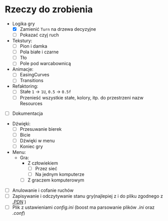 # Rzeczy do zrobienia
* Logika gry
  - [x] Zamienić <code>Turn</code> na drzewa decyzyjne
  - [ ] Pokazać czyj ruch
* Tekstury:
  - [ ] Pion i damka
  - [ ] Pola białe i czarne
  - [ ] Tło
  - [ ] Pole pod warcabownicą
* Animacje:
  - [ ] EasingCurves
  - [ ] Transitions
* Refaktoring:
   - [ ] Stałe <code>1</code> -> <code>1U</code>, <code>0.5</code> -> <code>0.5f</code>
   - [ ] Przenieść wszystkie stałe, kolory, itp. do przestrzeni nazw Resources
- [ ] Dokumentacja
* Dźwięki:
  - [ ] Przesuwanie bierek
  - [ ] Bicie
  - [ ] Dźwięki w menu
  - [ ] Koniec gry
* Menu:
  * Gra:
    * Z człowiekiem
      - [ ] Przez sieć
      - [ ] Na jednym komputerze
    - [ ] Z graczem komputerowym
- [ ] Anulowanie i cofanie ruchów
- [ ] Zapisywanie i odczytywanie stanu gry(najlepiej z i do pliku zgodnego z _[.PDN](https://en.wikipedia.org/wiki/Portable_Draughts_Notation "Portable Draughts Notation")_ )
- [ ] Plik z ustawieniami _config.ini_ (boost ma parsowanie plików _.ini_ oraz _.conf_)
